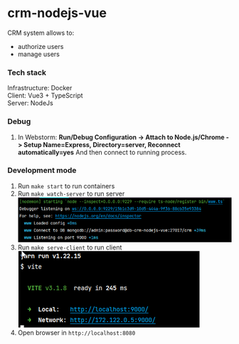 # crm-nodejs-vue

CRM system allows to:

- authorize users
- manage users

### Tech stack

Infrastructure: Docker  
Client: Vue3 + TypeScript  
Server: NodeJs

### Debug

1. In Webstorm: **Run/Debug Configuration -> Attach to
   Node.js/Chrome -> Setup Name=Express, Directory=server,
   Reconnect automatically=yes** And then connect to
   running process.

### Development mode

1. Run `make start` to run containers
2. Run `make watch-server` to run server  
   ![img.png](/doc/pics/start-server.png)
3. Run `make serve-client` to run client  
   ![img_1.png](/doc/pics/start-client.png)
4. Open browser in `http://localhost:8080`
